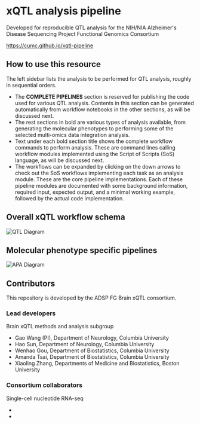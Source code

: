 # xQTL analysis pipeline

Developed for reproducible QTL analysis for the NIH/NIA Alzheimer's Disease Sequencing Project Functional Genomics Consortium

https://cumc.github.io/xqtl-pipeline

## How to use this resource

The left sidebar lists the analysis to be performed for QTL analysis, roughly in sequential orders.

- The **COMPLETE PIPELINES** section is reserved for publishing the code used for various QTL analysis. Contents in this section can be generated automatically from workflow notebooks in the other sections, as will be discussed next.
- The rest sections in bold are various types of analysis available, from generating the molecular phenotypes to performing some of the selected multi-omics data integration analysis.
- Text under each bold section title shows the complete workflow commands to perform analysis. These are command lines calling workflow modules implemented using the Script of Scripts (SoS) language, as will be discussed next.
- The workflows can be expanded by clicking on the down arrows to check out the SoS workflows implementing each task as an analysis module. These are the core pipeline implementations. Each of these pipeline modules are documented with some background information, required input, expected output, and a minimal working example, followed by the actual code implementation.

## Overall xQTL workflow schema

![QTL Diagram](https://user-images.githubusercontent.com/54919134/140530539-460b7ada-1ce0-4d55-beb7-72e73fc6e568.jpeg)

## Molecular phenotype specific pipelines


![APA Diagram](images/Aqtl_v1.png)

## Contributors

This repository is developed by the ADSP FG Brain xQTL consortium.

### Lead developers

Brain xQTL methods and analysis subgroup

- Gao Wang (PI), Department of Neurology, Columbia University
- Hao Sun, Department of Neurology, Columbia University
- Wenhao Gou, Department of Biostatistics, Columbia University
- Amanda Tsai, Department of Biostatistics, Columbia University  
- Xiaoling Zhang, Departments of Medicine and Biostatistics, Boston University

### Consortium collaborators

Single-cell nucleotide RNA-seq

- 

- 
